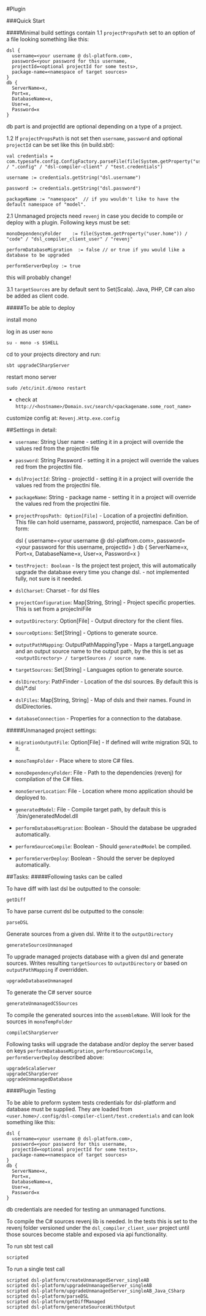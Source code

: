 #Plugin

###Quick Start

####Minimal build settings contain
1.1 `projectPropsPath` set to an option of a file looking something like this:

    dsl {
      username=<your username @ dsl-platform.com>,
      password=<your password for this username,
      projectId=<optional projectId for some tests>,
      package-name=<namespace of target sources>
    }
    db {
      ServerName=x,
      Port=x,
      DatabaseName=x,
      User=x,
      Password=x
    }
    
db part is and projectId are optional depending on a type of a project.

1.2 If `projectPropsPath` is not set then `username`, `password` and optional `projectId` can be set like this (in build.sbt):

    val credentials = com.typesafe.config.ConfigFactory.parseFile(file(System.getProperty("user.home")) / ".config" / "dsl-compiler-client" / "test.credentials")
    
    username := credentials.getString("dsl.username")
   
    password := credentials.getString("dsl.password")
   
    packageName := "namespace"  // if you wouldn't like to have the default namespace of "model".

2.1 Unmanaged projects need `revenj` in case you decide to compile or deploy with a plugin. Following keys must be set:

    monoDependencyFolder    := file(System.getProperty("user.home")) / "code" / "dsl_compiler_client_user" / "revenj"
   
    performDatabaseMigration  := false // or true if you would like a database to be upgraded
    
    performServerDeploy := true

this will probably change!

3.1 `targetSources` are by default sent to Set(Scala). Java, PHP, C# can also be added as client code.

#####To be able to deploy 

install mono

log in as user `mono`

    su - mono -s $SHELL
    
cd to your projects directory and run:

    sbt upgradeCSharpServer

restart mono server

    sudo /etc/init.d/mono restart

- check at `http://<hostname>/Domain.svc/search/<packagename.some_root_name>`

customize config at: `Revenj.Http.exe.config`

##Settings in detail:

  - `username`: String  User name - setting it in a project will override the values red from the projectIni file

  - `password`: String  Password - setting it in a project will override the values red from the projectIni file.

  - `dslProjectId`: String - projectId - setting it in a project will override the values red from the projectIni file.

  - `packageName`: String - package name - setting it in a project will override the values red from the projectIni file.

  - `projectPropsPath: Option[File]` - Location of a projectIni definition. This file can hold username, password, projectId, namespace. Can be of form:

    dsl {
      username=<your username @ dsl-platfrom.com>,
      password=<your password for this username,
      projectId=<optional projectId for some tests>
    }
    db {
      ServerName=x,
      Port=x,
      DatabaseName=x,
      User=x,
      Password=x
    }

  - `testProject: Boolean` - Is the project test project, this will automatically upgrade the database every time you change dsl.
                         - not implemented fully, not sure is it needed.

  - `dslCharset`: Charset - for dsl files

  - `projectConfiguration`: Map[String, String] - Project specific properties. This is set from a projecIniFile

  - `outputDirectory`: Option[File] - Output directory for the client files.

  - `sourceOptions`: Set[String] - Options to generate source.

  - `outputPathMapping`: OutputPathMappingType - Maps a targetLanguage and an output source name to the output path, by the  this is set as `<outputDirectory> / targetSources / source name`.

  - `targetSources`: Set[String] - Languages option to generate source.

  - `dslDirectory`: PathFinder - Location of the dsl sources. By default this is dsl/*.dsl

  - `dslFiles`: Map[String, String] - Map of dsls and their names. Found in dslDirectories.

  - `databaseConnection` - Properties for a connection to the database.

#####Unmanaged project settings:

  - `migrationOutputFile`: Option[File] - If defined will write migration SQL to it.

  - `monoTempFolder` -  Place where to store C# files.

  - `monoDependencyFolder`: File - Path to the dependencies (revenj) for compilation of the C# files.

  - `monoServerLocation`: File - Location where mono application should be deployed to.

  - `generatedModel`: File - Compile target path, by default this is `<monoServerLocation>/bin/generatedModel.dll

  - `performDatabaseMigration`: Boolean - Should the database be upgraded automatically.

  - `performSourceCompile`: Boolean - Should `generatedModel` be compiled.

  - `performServerDeploy`: Boolean - Should the server be deployed automatically.

##Tasks:
#####Following tasks can be called

To have diff with last dsl be outputted to the console:

    getDiff

To have parse current dsl be outputted to the console:

    parseDSL 

Generate sources from a given dsl. Write it to the `outputDirectory`

    generateSourcesUnmanaged 

To upgrade managed projects database with a given dsl and generate sources. Writes resulting `targetSources` to `outputDirectory` or based on `outputPathMapping` if overridden.

    upgradeDatabaseUnmanaged 

To generate the C# server source

    generateUnmanagedCSSources 

To compile the generated sources into the `assembleName`. Will look for the sources in `monoTempFolder`

    compileCSharpServer

Following tasks will upgrade the database and/or deploy the server based on keys `performDatabaseMigration`, `performSourceCompile`, `performServerDeploy` described above:

    upgradeScalaServer    
    upgradeCSharpServer
    upgradeUnmanagedDatabase

####Plugin Testing

To be able to preform system tests credentials for dsl-platform and database must be supplied.
They are loaded from `<user.home>/.config/dsl-compiler-client/test.credentials` and can look something like this:

    dsl {
      username=<your username @ dsl-platform.com>,
      password=<your password for this username,
      projectId=<optional projectId for some tests>,
      package-name=<namespace of target sources>
    }
    db {
      ServerName=x,
      Port=x,
      DatabaseName=x,
      User=x,
      Password=x
    }

db credentials are needed for testing an unmanaged functions.

To compile the C# sources revenj lib is needed. In the tests this is set to the revenj folder versioned under the
`dsl_compiler_client_user` project until those sources become stable and exposed via api functionality.

To run sbt test call 

    scripted

To run a single test call

    scripted dsl-platform/createUnmanagedServer_singleAB
    scripted dsl-platform/upgradeUnmanagedServer_singleAB
    scripted dsl-platform/upgradeUnmanagedServer_singleAB_Java_CSharp
    scripted dsl-platform/parseDSL
    scripted dsl-platform/getDiffManaged
    scripted dsl-platform/generateSourcesWithOutput
